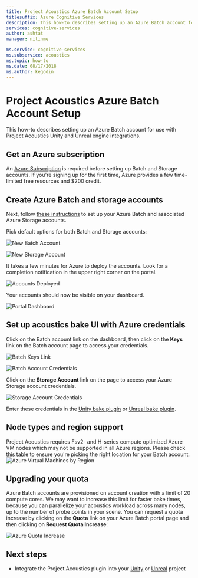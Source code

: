 ```yaml
---
title: Project Acoustics Azure Batch Account Setup
titlesuffix: Azure Cognitive Services
description: This how-to describes setting up an Azure Batch account for use with Project Acoustics Unity and Unreal engine integrations.
services: cognitive-services
author: ashtat
manager: nitinme

ms.service: cognitive-services
ms.subservice: acoustics
ms.topic: how-to
ms.date: 08/17/2018
ms.author: kegodin
---
```


# Project Acoustics Azure Batch Account Setup
This how-to describes setting up an Azure Batch account for use with Project Acoustics Unity and Unreal engine integrations.

## Get an Azure subscription
An [Azure Subscription](https://azure.microsoft.com/free/) is required before setting up Batch and Storage accounts. If you're signing up for the first time, Azure provides a few time-limited free resources and $200 credit.

## Create Azure Batch and storage accounts
Next, follow [these instructions](https://docs.microsoft.com/azure/batch/batch-account-create-portal) to set up your Azure Batch and associated Azure Storage accounts.

Pick default options for both Batch and Storage accounts:
  
  ![New Batch Account](media/new-batch-account-create.png)

  ![New Storage Account](media/batch-storage-account-create.png)

It takes a few minutes for Azure to deploy the accounts. Look for a completion notification in the upper right corner on the portal.
  
  ![Accounts Deployed](media/batch-accounts-deploy-notification.png)

Your accounts should now be visible on your dashboard.
  
  ![Portal Dashboard](media/azure-portal-dashboard.png)

## Set up acoustics bake UI with Azure credentials
Click on the Batch account link on the dashboard, then click on the **Keys** link on the Batch account page to access your credentials.
  
  ![Batch Keys Link](media/batch-access-keys.png)

  ![Batch Account Credentials](media/batch-keys-info.png)

Click on the **Storage Account** link on the page to access your Azure Storage account credentials.
  
  ![Storage Account Credentials](media/storage-keys-info.png)

Enter these credentials in the [Unity bake plugin](unity-baking.md) or [Unreal bake plugin](unreal-baking.md).

## Node types and region support
Project Acoustics requires Fsv2- and H-series compute optimized Azure VM nodes which may not be supported in all Azure regions. Please check [this table](https://azure.microsoft.com/global-infrastructure/services)
to ensure you're picking the right location for your Batch account.
![Azure Virtual Machines by Region](media/azure-regions.png) 

## Upgrading your quota
Azure Batch accounts are provisioned on account creation with a limit of 20 compute cores. We may want to increase this limit for faster bake times, because you can parallelize your acoustics workload across many nodes, up to the number of probe points in your scene. You can request a quota increase by clicking on the **Quota** link on your Azure Batch portal page and then clicking on **Request Quota Increase**:

![Azure Quota Increase](media/azure-quotas.png)

## Next steps
* Integrate the Project Acoustics plugin into your [Unity](unity-integration.md) or [Unreal](unreal-integration.md) project

